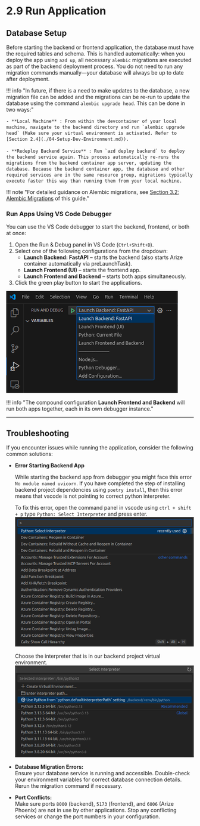 # 2.9 Run Application

## Database Setup

Before starting the backend or frontend application, the database must have the required tables and schema. This is handled automatically: when you deploy the app using `azd up`, all necessary `alembic` migrations are executed as part of the backend deployment process. You do not need to run any migration commands manually—your database will always be up to date after deployment.

!!! info "In future, if there is a need to make updates to the database, a new migration file can be added and the migrations can be re-run to update the database using the command `alembic upgrade head`. This can be done in two ways:"

    - **Local Machine** : From within the devcontainer of your local machine, navigate to the backend directory and run `alembic upgrade head` (Make sure your virtual environment is activated. Refer to [Section 2.4](./04-Setup-Dev-Environment.md)).
  
    - **Redeploy Backend Service** : Run `azd deploy backend` to deploy the backend service again. This process automatically re-runs the migrations from the backend container app server, updating the database. Because the backend container app, the database and other required services are in the same resource group, migrations typically execute faster this way than running them from your local machine.

!!! note "For detailed guidance on Alembic migrations, see [Section 3.2: Alembic Migrations](../03-Setting-Up-Data-in-PostgreSQL/02-Alembic-Migrations.md) of this guide."

### Run Apps Using VS Code Debugger

You can use the VS Code debugger to start the backend, frontend, or both at once:

1. Open the Run & Debug panel in VS Code (`Ctrl+Shift+D`).
2. Select one of the following configurations from the dropdown:
    - **Launch Backend: FastAPI** – starts the backend (also starts Arize container automatically via preLaunchTask).
    - **Launch Frontend (UI)** – starts the frontend app.
    - **Launch Frontend and Backend** – starts both apps simultaneously.
3. Click the green play button to start the applications.

![debugger-dropdown](../img/debugger-drop-down.png)

!!! info "The compound configuration **Launch Frontend and Backend** will run both apps together, each in its own debugger instance."

---

## Troubleshooting

If you encounter issues while running the application, consider the following common solutions:

- **Error Starting Backend App**

    While starting the backend app from debugger you might face this error `No module named uvicorn`. If you have completed the step of installing backend project dependencies using `poetry install`, then this error means that vscode is not pointing to correct python interpreter.

    To fix this error, open the command panel in vscode using `ctrl + shift + p` type `Python: Select Interpreter` and press enter.
    ![Command Pallete Select Python Interpreter.](../img/select-python-interpreter-option.png)

    Choose the interpreter that is in our backend project virtual environment.
    ![Select Default Interpreter Option.](../img/default-python-interpreter.png)

- **Database Migration Errors:**  
  Ensure your database service is running and accessible. Double-check your environment variables for correct database connection details. Rerun the migration command if necessary.

- **Port Conflicts:**  
  Make sure ports `8000` (backend), `5173` (frontend), and `6006` (Arize Phoenix) are not in use by other applications. Stop any conflicting services or change the port numbers in your configuration.
